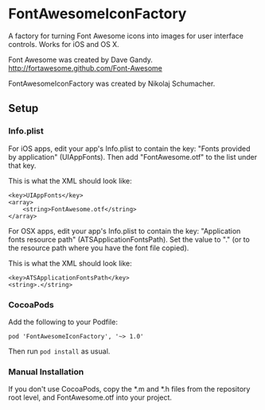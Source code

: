 FontAwesomeIconFactory
======================

A factory for turning Font Awesome icons into images for user interface
controls. Works for iOS and OS X.

Font Awesome was created by Dave Gandy.
http://fortawesome.github.com/Font-Awesome

FontAwesomeIconFactory was created by Nikolaj Schumacher.

Setup
-----

### Info.plist ###

For iOS apps, edit your app's Info.plist to contain the key: "Fonts provided by
application" (UIAppFonts). Then add "FontAwesome.otf" to the list under that
key.

This is what the XML should look like:

    <key>UIAppFonts</key>
    <array>
        <string>FontAwesome.otf</string>
    </array>

For OSX apps, edit your app's Info.plist to contain the key: "Application fonts
resource path" (ATSApplicationFontsPath). Set the value to "." (or to the
resource path where you have the font file copied).

This is what the XML should look like:

    <key>ATSApplicationFontsPath</key>
    <string>.</string>

### CocoaPods ###

Add the following to your Podfile:

    pod 'FontAwesomeIconFactory', '~> 1.0'

Then run `pod install` as usual.

### Manual Installation ###

If you don't use CocoaPods, copy the *.m and *.h files from the repository root
level, and FontAwesome.otf into your project.
